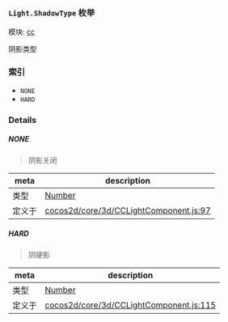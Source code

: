 ### `Light.ShadowType` 枚举



模块: [cc](../modules/cc.md)


阴影类型


### 索引
  - `NONE`
  - `HARD`

### Details


##### NONE

> 阴影关闭

| meta | description |
|------|-------------|
| 类型 | <a href="https://developer.mozilla.org/en/JavaScript/Reference/Global_Objects/Number" class="crosslink external" target="_blank">Number</a> |
| 定义于 | [cocos2d/core/3d/CCLightComponent.js:97](https://github.com/cocos-creator/engine/blob/246760b55cfc698ac5f3450a1794d9d0554a0600/cocos2d/core/3d/CCLightComponent.js#L97) |



##### HARD

> 阴硬影

| meta | description |
|------|-------------|
| 类型 | <a href="https://developer.mozilla.org/en/JavaScript/Reference/Global_Objects/Number" class="crosslink external" target="_blank">Number</a> |
| 定义于 | [cocos2d/core/3d/CCLightComponent.js:115](https://github.com/cocos-creator/engine/blob/246760b55cfc698ac5f3450a1794d9d0554a0600/cocos2d/core/3d/CCLightComponent.js#L115) |


